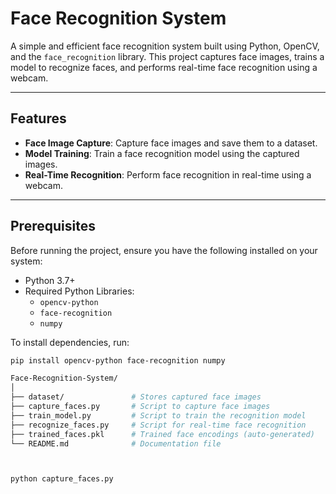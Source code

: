 # Face Recognition System

A simple and efficient face recognition system built using Python, OpenCV, and the `face_recognition` library. This project captures face images, trains a model to recognize faces, and performs real-time face recognition using a webcam.

---

## Features

- **Face Image Capture**: Capture face images and save them to a dataset.
- **Model Training**: Train a face recognition model using the captured images.
- **Real-Time Recognition**: Perform face recognition in real-time using a webcam.

---

## Prerequisites

Before running the project, ensure you have the following installed on your system:

- Python 3.7+
- Required Python Libraries:
  - `opencv-python`
  - `face-recognition`
  - `numpy`

To install dependencies, run:
```bash
pip install opencv-python face-recognition numpy

Face-Recognition-System/
│
├── dataset/               # Stores captured face images
├── capture_faces.py       # Script to capture face images
├── train_model.py         # Script to train the recognition model
├── recognize_faces.py     # Script for real-time face recognition
├── trained_faces.pkl      # Trained face encodings (auto-generated)
└── README.md              # Documentation file



python capture_faces.py
